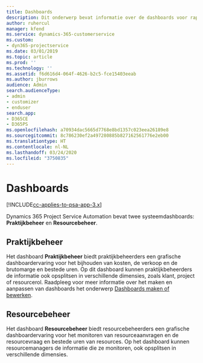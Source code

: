 ```yaml
---
title: Dashboards
description: Dit onderwerp bevat informatie over de dashboards voor rapportage die zijn opgenomen in Dynamics 365 Project Service Automation.
author: ruhercul
manager: kfend
ms.service: dynamics-365-customerservice
ms.custom:
- dyn365-projectservice
ms.date: 03/01/2019
ms.topic: article
ms.prod: ''
ms.technology: ''
ms.assetid: f6d616d4-064f-4626-b2c5-fce15403eeab
ms.author: jburrows
audience: Admin
search.audienceType:
- admin
- customizer
- enduser
search.app:
- D365CE
- D365PS
ms.openlocfilehash: a70934dac5665d7768e8bd1357c023eea26189e8
ms.sourcegitcommit: 8c786230ef2a497280885b827162561776e2eb00
ms.translationtype: HT
ms.contentlocale: nl-NL
ms.lasthandoff: 03/24/2020
ms.locfileid: "3750835"
---
```

# <a name="dashboards"></a>Dashboards

[!INCLUDE[cc-applies-to-psa-app-3.x](../includes/cc-applies-to-psa-app-3x.md)]

Dynamics 365 Project Service Automation bevat twee systeemdashboards: **Praktijkbeheer** en **Resourcebeheer**.

## <a name="practice-manager"></a>Praktijkbeheer 

Het dashboard **Praktijkbeheer** biedt praktijkbeheerders een grafische dashboardervaring voor het bijhouden van kosten, de verkoop en de brutomarge en bestede uren. Op dit dashboard kunnen praktijkbeheerders de informatie ook opsplitsen in verschillende dimensies, zoals klant, project of resourcerol. Raadpleeg voor meer informatie over het maken en aanpassen van dashboards het onderwerp [Dashboards maken of bewerken](../customize/create-edit-dashboards.md).

## <a name="resource-manager"></a>Resourcebeheer 

Het dashboard **Resourcebeheer** biedt resourcebeheerders een grafische dashboardervaring voor het monitoren van resourceaanvragen en de resourcevraag en bestede uren van resources. Op het dashboard kunnen resourcemanagers de informatie die ze monitoren, ook opsplitsen in verschillende dimensies.
